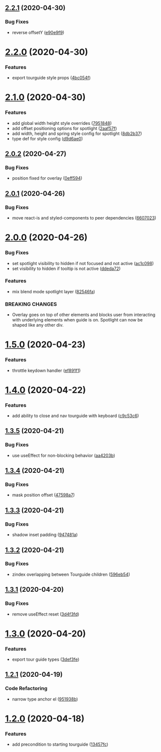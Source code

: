 ## [2.2.1](https://github.com/dominictwlee/react-interactive-guide/compare/v2.2.0...v2.2.1) (2020-04-30)


### Bug Fixes

* reverse offsetY ([e90e9f9](https://github.com/dominictwlee/react-interactive-guide/commit/e90e9f92378d838bf94354cbc7984d98fef10168))

# [2.2.0](https://github.com/dominictwlee/react-interactive-guide/compare/v2.1.0...v2.2.0) (2020-04-30)


### Features

* export tourguide style props ([4bc054f](https://github.com/dominictwlee/react-interactive-guide/commit/4bc054fb8765421a0b7011aafcd6c50a3cf957d4))

# [2.1.0](https://github.com/dominictwlee/react-interactive-guide/compare/v2.0.2...v2.1.0) (2020-04-30)


### Features

* add global width height style overrides ([7951848](https://github.com/dominictwlee/react-interactive-guide/commit/7951848bbf046234a7386118fe67891d87023424))
* add offset positioning options for spotlight ([2aaf57f](https://github.com/dominictwlee/react-interactive-guide/commit/2aaf57f48ebcde4602732a3594a68453c5706259))
* add width, height and spring style config for spotlight ([8db2b37](https://github.com/dominictwlee/react-interactive-guide/commit/8db2b37c8f8252ad9c7e08b4a091323773df0411))
* type def for style config ([d9d6ae0](https://github.com/dominictwlee/react-interactive-guide/commit/d9d6ae004d1f40371c9a3d3934cbc21321274c73))

## [2.0.2](https://github.com/dominictwlee/react-interactive-guide/compare/v2.0.1...v2.0.2) (2020-04-27)


### Bug Fixes

* position fixed for overlay ([0eff594](https://github.com/dominictwlee/react-interactive-guide/commit/0eff5948682143c6c828e4aa81a899af80e7b920))

## [2.0.1](https://github.com/dominictwlee/react-interactive-guide/compare/v2.0.0...v2.0.1) (2020-04-26)


### Bug Fixes

* move react-is and styled-components to peer dependencies ([6607023](https://github.com/dominictwlee/react-interactive-guide/commit/6607023a5eca50f98362cbdc35c5929eab3cd2b6))

# [2.0.0](https://github.com/dominictwlee/react-interactive-guide/compare/v1.5.0...v2.0.0) (2020-04-26)


### Bug Fixes

* set spotlight visibility to hidden if not focused and not active ([ac1c098](https://github.com/dominictwlee/react-interactive-guide/commit/ac1c0982e37ce5a925abb71126ee1bce7107b6c7))
* set visibility to hidden if tooltip is not active ([ddeda72](https://github.com/dominictwlee/react-interactive-guide/commit/ddeda72bc4d3eafbec4ea1593e95c8f3e60cc92c))


### Features

* mix blend mode spotlight layer ([82546fa](https://github.com/dominictwlee/react-interactive-guide/commit/82546fa0ed02af09d408d33586a7cf083aa4fb8a))


### BREAKING CHANGES

* Overlay goes on top of other elements and blocks user from interacting with underlying elements when guide is on. Spotlight can now be shaped like any other div.

# [1.5.0](https://github.com/dominictwlee/react-interactive-guide/compare/v1.4.0...v1.5.0) (2020-04-23)


### Features

* throttle keydown handler ([ef891f1](https://github.com/dominictwlee/react-interactive-guide/commit/ef891f1e99d54c45d459a2dc12d85ba47b9615e4))

# [1.4.0](https://github.com/dominictwlee/react-interactive-guide/compare/v1.3.5...v1.4.0) (2020-04-22)


### Features

* add ability to close and nav tourguide with keyboard ([c9c53c6](https://github.com/dominictwlee/react-interactive-guide/commit/c9c53c6241fad4694bff1e20f2cef25c911d07f5))

## [1.3.5](https://github.com/dominictwlee/react-interactive-guide/compare/v1.3.4...v1.3.5) (2020-04-21)


### Bug Fixes

* use useEffect for non-blocking behavior ([aa4203b](https://github.com/dominictwlee/react-interactive-guide/commit/aa4203b2eb3cbe27872d73895ab8cad847fb97e6))

## [1.3.4](https://github.com/dominictwlee/react-interactive-guide/compare/v1.3.3...v1.3.4) (2020-04-21)


### Bug Fixes

* mask position offset ([47598a7](https://github.com/dominictwlee/react-interactive-guide/commit/47598a7875c8ee0a0330c8de2f5ca712ba1d0032))

## [1.3.3](https://github.com/dominictwlee/react-interactive-guide/compare/v1.3.2...v1.3.3) (2020-04-21)


### Bug Fixes

* shadow inset padding ([947481a](https://github.com/dominictwlee/react-interactive-guide/commit/947481a3a8c8b532205a83cc0f5d210020ecb375))

## [1.3.2](https://github.com/dominictwlee/react-interactive-guide/compare/v1.3.1...v1.3.2) (2020-04-21)


### Bug Fixes

* zindex overlapping between Tourguide children ([596eb54](https://github.com/dominictwlee/react-interactive-guide/commit/596eb5419e0ccb48363fc860d0f20b43eb8a6005))

## [1.3.1](https://github.com/dominictwlee/react-interactive-guide/compare/v1.3.0...v1.3.1) (2020-04-20)


### Bug Fixes

* remove useEffect reset ([3d4f3fd](https://github.com/dominictwlee/react-interactive-guide/commit/3d4f3fd518a7cfcc4973e66298aa43e14befc457))

# [1.3.0](https://github.com/dominictwlee/react-interactive-guide/compare/v1.2.1...v1.3.0) (2020-04-20)


### Features

* export tour guide types ([3def3fe](https://github.com/dominictwlee/react-interactive-guide/commit/3def3fefc1b1f01f092000190d3e55f5c0187113))

## [1.2.1](https://github.com/dominictwlee/react-interactive-guide/compare/v1.2.0...v1.2.1) (2020-04-19)


### Code Refactoring

* narrow type anchor el ([951938b](https://github.com/dominictwlee/react-interactive-guide/commit/951938bd687915a6c50dc1853134f101ca3211af))


# [1.2.0](https://github.com/dominictwlee/react-interactive-guide/compare/v1.1.1...v1.2.0) (2020-04-18)


### Features

* add precondition to starting tourguide ([13457fc](https://github.com/dominictwlee/react-interactive-guide/commit/13457fc2afafb003f5079aa615147193fa12f7f3))
